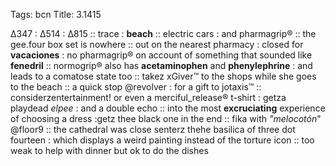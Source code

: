Tags: bcn
Title: 3.1415
  
∆347 : ∆514  : ∆815 :: trace : **beach** :: electric cars : and pharmagrip® :: the gee.four box set is nowhere :: out on the nearest pharmacy : closed for **vacaciones** : no pharmagrip® on account of something that sounded like **fenedril** :: normogrip® also has **acetaminophen** and **phenylephrine** : and leads to a comatose state too :: takez xGiver™ to the shops while she goes to the beach :: a quick stop @revolver : for a gift to jotaxis™ :: considerzentertainment! or even a merciful_release® t-shirt : getza playdead _elpee_ : and a double echo :: into the most **excruciating** experience of choosing a dress :getz thee black one in the end :: fika with *"melocotón*" @floor9 :: the cathedral was close senterz thehe basilica of three dot fourteen : which displays a weird painting instead of the torture icon :: too weak to help with dinner but ok to do the dishes  
